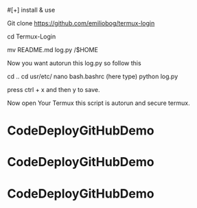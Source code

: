 
#[+] install & use

Git clone https://github.com/emiliobog/termux-login

cd Termux-Login

mv README.md log.py /$HOME

Now you want autorun this log.py so follow this

cd ..
cd usr/etc/
nano bash.bashrc
(here type) python log.py

press ctrl + x and then y to save.

Now open Your Termux this script is autorun and secure termux.
# CodeDeployGitHubDemo
# CodeDeployGitHubDemo
# CodeDeployGitHubDemo
